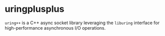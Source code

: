 # uringplusplus
`uring++` is a C++ async socket library leveraging the `liburing` interface for high-performance asynchronous I/O operations.
